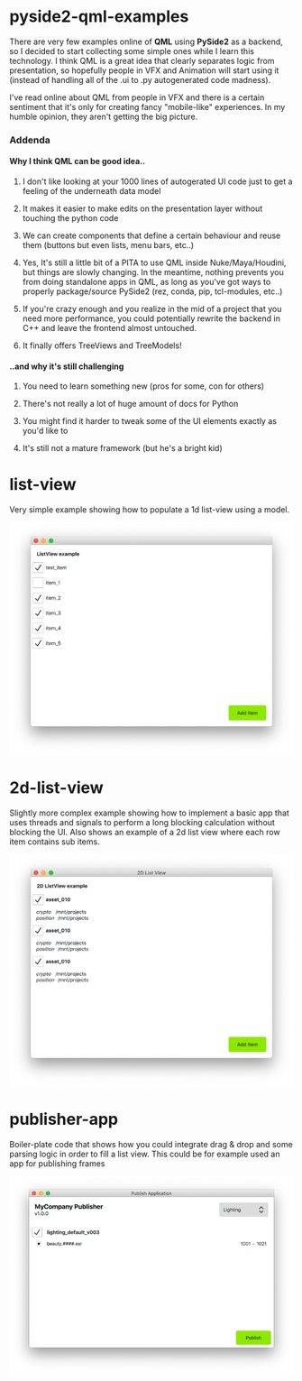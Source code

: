 # pyside2-qml-examples

There are very few examples online of **QML** using **PySide2** as a backend, so I decided to start collecting some simple ones while I learn this technology.
I think QML is a great idea that clearly separates logic from presentation, so hopefully people in VFX and Animation will start using it (instead of handling all of the .ui to .py autogenerated code madness).

I've read online about QML from people in VFX and there is a certain sentiment that it's only for creating fancy "mobile-like" experiences.
In my humble opinion, they aren't getting the big picture.

### Addenda
#### Why I think QML can be good idea..

1. I don't like looking at your 1000 lines of autogerated UI code just to get a feeling of the underneath data model

2. It makes it easier to make edits on the presentation layer without touching the python code

3. We can create components that define a certain behaviour and reuse them (buttons but even lists, menu bars, etc..)

4. Yes, It's still a little bit of a PITA to use QML inside Nuke/Maya/Houdini, but things are slowly changing.
In the meantime, nothing prevents you from doing standalone apps in QML, as long as you've got ways to properly package/source PySide2 (rez, conda, pip, tcl-modules, etc..)

5. If you're crazy enough and you realize in the mid of a project that you need more performance, you could potentially rewrite the backend in C++ and leave the frontend almost untouched.

6. It finally offers TreeViews and TreeModels!

#### ..and why it's still challenging

1. You need to learn something new (pros for some, con for others)

2. There's not really a lot of huge amount of docs for Python

3. You might find it harder to tweak some of the UI elements exactly as you'd like to

4. It's still not a mature framework (but he's a bright kid)

# list-view
Very simple example showing how to populate a 1d list-view using a model.

![list-view/list-view.png](list-view/list-view.png)

# 2d-list-view
Slightly more complex example showing how to implement a basic app that uses threads and signals to perform a long blocking calculation without blocking the UI.
Also shows an example of a 2d list view where each row item contains sub items.

![2d-list-view/2d-list-view.png](2d-list-view/2d-list-view.png)

# publisher-app
Boiler-plate code that shows how you could integrate drag & drop and some parsing logic in order to fill a list view.
This could be for example used an app for publishing frames

![publisher-app/publisher-app.png](publisher-app/publisher-app.png)